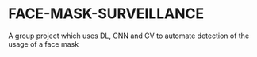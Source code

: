 # FACE-MASK-SURVEILLANCE
A group project which uses DL, CNN and CV to automate detection of the usage of a face mask
